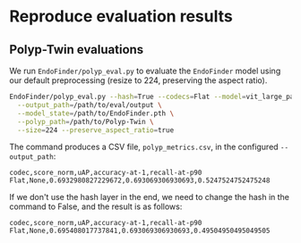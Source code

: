 # Reproduce evaluation results

## Polyp-Twin evaluations

We run `EndoFinder/polyp_eval.py` to evaluate the `EndoFinder` model
using our default preprocessing (resize to 224, preserving the aspect ratio).

```bash
EndoFinder/polyp_eval.py --hash=True --codecs=Flat --model=vit_large_patch16 \
  --output_path=/path/to/eval/output \
  --model_state=/path/to/EndoFinder.pth \
  --polyp_path=/path/to/Polyp-Twin \
  --size=224 --preserve_aspect_ratio=true 
```

The command produces a CSV file,
`polyp_metrics.csv`, in the configured `--output_path`:

```
codec,score_norm,uAP,accuracy-at-1,recall-at-p90
Flat,None,0.6932980827229672,0.693069306930693,0.5247524752475248
```

If we don't use the hash layer in the end, we need to change the hash in 
the command to False, and the result is as follows:

```
codec,score_norm,uAP,accuracy-at-1,recall-at-p90
Flat,None,0.695408017737841,0.693069306930693,0.49504950495049505
```


